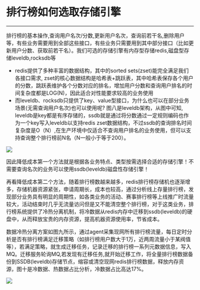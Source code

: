# 排行榜如何选取存储引擎

---

排行榜的基本操作,查询用户名次/分数,更新用户名次，查询前若干名,删除用户等，有些业务需要用到全部这些接口，有些业务只需要用到其中部分接口（比如更新用户分数、获取前若干名）。我们可选的存储引擎有内存型存储redis,磁盘型存储leveldb,rocksdb等

* redis提供了多种丰富的数据结构，其中的sorted sets(zset)能完全满足我们各接口需求, zset的核心数据结构是哈希表+跳跃表，其中哈希表保存各个用户的分数，跳跃表维护各个分数对应的排名，增加用户分数和查询用户排名的时间复杂度都是LOG(N)，因此适合对性能要求较高的业务使用
* 而leveldb、rocksdb只提供了key、value型接口，为什么也可以在部分业务场景(无需查询用户名次)也可以使用呢? 图八是leveldb架构，从图中可知, leveldb是key都是有序存储的，ssdb就是通过将分数通过一定规则编码也作为一个key写入leveldb以支持redis zset数据结构，不过ssdb的查询排名时间复杂度是O（N）,在生产环境中仅适合不查询用户排名的业务使用，但可以支持查询整个排行榜前N名（N一般小于等于200）。

![](img/rank_1.png)


因此降低成本第一个方法就是根据各业务特点、类型按需选择合适的存储引擎！不需要查询名次的业务可以使用ssdb(leveldb)磁盘性存储引擎！

再看降低成本第二个方法，随着排行榜数越来越多，redis排行榜存储机也逐渐增多，存储机器资源紧张，申请周期长，成本也较高，通过分析线上存量排行榜，发现部分业务具有明显的周期性，如各类业务的活动、赛事排行榜等上线推广时流量较大，活动结束时几乎无流量访问但是又不能清空整个排行榜，对于这类业务，排行榜系统提供了冷热分离机制，将冷数据从redis内存中迁移到ssdb(leveldb)的硬盘中，从而释放宝贵的内存资源，提高机器资源使用率，节省成本。

数据冷热分离方案如图九所示，通过agent采集现网所有排行榜流量，每日定时分析是否有排行榜满足迁移策略（如排行榜用户数大于1万，近两周流量小于某阀值等），若满足策略，就生成迁移任务，记录迁移的排行榜一系列元数据信息，写入MQ。迁移服务轮询MQ,若发现有迁移任务,就开始迁移工作，将全量排行榜数据备份到SSDB(leveldb)存储节点，缩容或清空现网redis排行榜数据，释放内存资源，图十是冷数据、热数据占比分析，冷数据占比高达17%。

![](img/rank_2.png)
